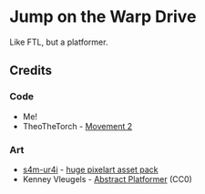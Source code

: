 # Jump on the Warp Drive

Like FTL, but a platformer.


## Credits

### Code

* Me!
* TheoTheTorch - [Movement 2](https://github.com/TheoTheTorch/MOVEMENT-2)

### Art

* [s4m-ur4i](https://s4m-ur4i.itch.io) - [huge pixelart asset pack](https://s4m-ur4i.itch.io/huge-pixelart-asset-pack)
* Kenney Vleugels - [Abstract Platformer](https://kenney.nl/assets/abstract-platformer) (CC0)
